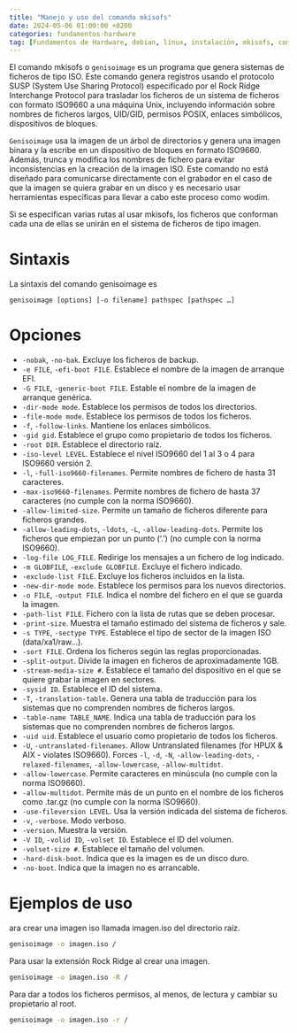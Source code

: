 ```yaml
---
title: "Manejo y uso del comando mkisofs"
date: 2024-05-06 01:00:00 +0200
categories: fundamentos-hardware
tag: [Fundamentos de Hardware, debian, linux, instalación, mkisofs, comandos, file system, iso]
---
```

El comando mkisofs o `genisoimage` es un programa que genera sistemas de ficheros de tipo ISO. Este comando genera registros usando el protocolo SUSP (System Use Sharing Protocol) especificado por el Rock Ridge Interchange Protocol para trasladar los ficheros de un sistema de ficheros con formato ISO9660 a una máquina Unix, incluyendo información sobre nombres de ficheros largos, UID/GID, permisos POSIX, enlaces simbólicos, dispositivos de bloques.

`Genisoimage` usa la imagen de un árbol de directorios y genera una imagen binara y la escribe en un dispositivo de bloques en formato ISO9660. Además, trunca y modifica los nombres de fichero para evitar inconsistencias en la creación de la imagen ISO.
Este comando no está diseñado para comunicarse directamente con el grabador en el caso de que la imagen se quiera grabar en un disco y es necesario usar herramientas específicas para llevar a cabo este proceso como wodim.

Si se especifican varias rutas al usar mkisofs, los ficheros que conforman cada una de ellas se unirán en el sistema de ficheros de tipo imagen.

# Sintaxis

La sintaxis del comando genisoimage es 

```
genisoimage [options] [-o filename] pathspec [pathspec …]
```

# Opciones

- `-nobak`, `-no-bak`. Excluye los ficheros de backup.
- `-e FILE`, `-efi-boot FILE`. Establece el nombre de la imagen de arranque EFI.
- `-G FILE`, `-generic-boot FILE`. Estable el nombre de la imagen de arranque genérica. 
- `-dir-mode mode`. Establece los permisos de todos los directorios. 
- `-file-mode mode`. Establece los permisos de todos los ficheros.
- `-f`, `-follow-links`. Mantiene los enlaces simbólicos. 
- `-gid gid`. Establece el grupo como propietario de todos los ficheros.
- `-root DIR`. Establece el directorio raíz.
- `-iso-level LEVEL`. Establece el nivel ISO9660 del 1 al 3 o 4 para ISO9660 versión 2.
- `-l`, `-full-iso9660-filenames`. Permite nombres de fichero de hasta 31 caracteres.
- `-max-iso9660-filenames`. Permite nombres de fichero de hasta 37 caracteres (no cumple con la norma ISO9660).
- `-allow-limited-size`. Permite un tamaño de ficheros diferente para ficheros grandes.
- `-allow-leading-dots`, `-ldots`, `-L`, `-allow-leading-dots`. Permite los ficheros que empiezan por un punto (‘.’) (no cumple con la norma ISO9660).
- `-log-file LOG_FILE`. Redirige los mensajes a un fichero de log indicado.
- `-m GLOBFILE`, `-exclude GLOBFILE`. Excluye el fichero indicado.
- `-exclude-list FILE`. Excluye los ficheros incluidos en la lista.
- `-new-dir-mode mode`. Establece los permisos para los nuevos directorios.
- `-o FILE`, `-output FILE`. Indica el nombre del fichero en el que se guarda la imagen.
- `-path-list FILE`. Fichero con la lista de rutas que se deben procesar.
- `-print-size`. Muestra el tamaño estimado del sistema de ficheros y sale.
- `-s TYPE`, `-sectype TYPE`. Establece el tipo de sector de la imagen ISO (data/xa1/raw…).
- `-sort FILE`. Ordena los ficheros según las reglas proporcionadas.
- `-split-output`. Divide la imagen en ficheros de aproximadamente 1GB.
- `-stream-media-size #`. Establece el tamaño del dispositivo en el que se quiere grabar la imagen en sectores.
- `-sysid ID`. Establece el ID del sistema.
- `-T`, `-translation-table`. Genera una tabla de traducción para los sistemas que no comprenden nombres de ficheros largos.
- `-table-name TABLE_NAME`. Indica una tabla de traducción para los sistemas que no comprenden nombres de ficheros largos.
- `-uid uid`. Establece el usuario como propietario de todos los ficheros.
- `-U`, `-untranslated-filenames`. Allow Untranslated filenames (for HPUX & AIX - violates ISO9660). Forces `-l`, `-d`, `-N`, `-allow-leading-dots`, `-relaxed-filenames`, `-allow-lowercase`, `-allow-multidot`.
- `-allow-lowercase`. Permite caracteres en minúscula (no cumple con la norma ISO9660).
- `-allow-multidot`. Permite más de un punto en el nombre de los ficheros como .tar.gz (no cumple con la norma ISO9660).
- `-use-fileversion LEVEL`. Usa la versión indicada del sistema de ficheros.
- `-v`, `-verbose`. Modo verboso.
- `-version`. Muestra la versión.
- `-V ID`, `-volid ID`, `-volset ID`. Establece el ID del volumen.
- `-volset-size #`. Establece el tamaño del volumen.
- `-hard-disk-boot`. Indica que es la imagen es de un disco duro.
- `-no-boot`. Indica que la imagen no es arrancable.

# Ejemplos de uso

ara crear una imagen iso llamada imagen.iso del directorio raíz.

```bash
genisoimage -o imagen.iso /
```

Para usar la extensión Rock Ridge al crear una imagen.

```bash
genisoimage -o imagen.iso -R /
```

Para dar a todos los ficheros permisos, al menos, de lectura y cambiar su propietario al root.

```bash
genisoimage -o imagen.iso -r /
```
